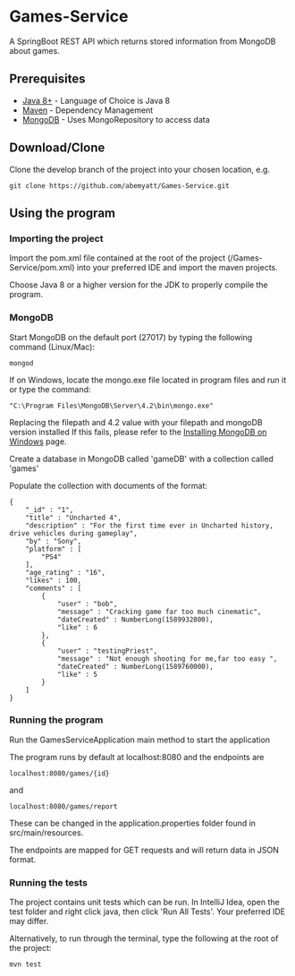 # Games-Service
A SpringBoot REST API which returns stored information from MongoDB about games.

## Prerequisites
* [Java 8+](https://www.oracle.com/technetwork/java/javase/overview/java8-2100321.html) - Language of Choice is Java 8
* [Maven](https://maven.apache.org/) - Dependency Management
* [MongoDB](https://www.mongodb.com/) - Uses MongoRepository to access data

## Download/Clone
Clone the develop branch of the project into your chosen location, e.g.
```
git clone https://github.com/abemyatt/Games-Service.git
```

## Using the program
### Importing the project
Import the pom.xml file contained at the root of the project (/Games-Service/pom.xml) into your preferred IDE and import the maven projects.

Choose Java 8 or a higher version for the JDK to properly compile the program.

### MongoDB
Start MongoDB on the default port (27017) by typing the following command (Linux/Mac):
```
mongod
```
If on Windows, locate the mongo.exe file located in program files and run it or type the command:
```
"C:\Program Files\MongoDB\Server\4.2\bin\mongo.exe"

```
Replacing the filepath and 4.2 value with your filepath and mongoDB version installed
If this fails, please refer to the [Installing MongoDB on Windows](https://docs.mongodb.com/manual/tutorial/install-mongodb-on-windows/) page.

Create a database in MongoDB called 'gameDB' with a collection called 'games'

Populate the collection with documents of the format:
```
{
    "_id" : "1",
    "title" : "Uncharted 4",
    "description" : "For the first time ever in Uncharted history, drive vehicles during gameplay",
    "by" : "Sony",
    "platform" : [ 
        "PS4"
    ],
    "age_rating" : "16",
    "likes" : 100,
    "comments" : [ 
        {
            "user" : "bob",
            "message" : "Cracking game far too much cinematic",
            "dateCreated" : NumberLong(1589932800),
            "like" : 6
        }, 
        {
            "user" : "testingPriest",
            "message" : "Not enough shooting for me,far too easy ",
            "dateCreated" : NumberLong(1589760000),
            "like" : 5
        }
    ]
}
```

### Running the program
Run the GamesServiceApplication main method to start the application


The program runs by default at localhost:8080 and the endpoints are
```
localhost:8080/games/{id}
```
and
```
localhost:8080/games/report
```
These can be changed in the application.properties folder found in src/main/resources.

The endpoints are mapped for GET requests and will return data in JSON format.

### Running the tests
The project contains unit tests which can be run. In IntelliJ Idea, open the test folder and right click java, then click 'Run All Tests'. Your preferred IDE may differ.

Alternatively, to run through the terminal, type the following at the root of the project:
```
mvn test
```


